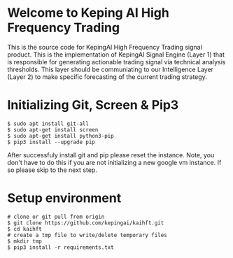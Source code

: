 # Welcome to Keping AI High Frequency Trading 
This is the source code for KepingAI High Frequency Trading signal product. This is the implementation of KepingAI Signal Engine (Layer 1) that is responsible for generating actionable trading signal via technical analysis thresholds. This layer should be communiating to our Intelligence Layer (Layer 2) to make specific forecasting of the current trading strategy.

# Initializing Git, Screen & Pip3
```
$ sudo apt install git-all
$ sudo apt-get install screen
$ sudo apt-get install python3-pip
$ pip3 install --upgrade pip
```
After successfuly install git and pip please reset the instance. Note, you don't have to do this if you are not initializing a new google vm instance. If so please skip to the next step.

# Setup environment
```
# clone or git pull from origin
$ git clone https://github.com/kepingai/kaihft.git
$ cd kaihft
# create a tmp file to write/delete temporary files
$ mkdir tmp
$ pip3 install -r requirements.txt
```